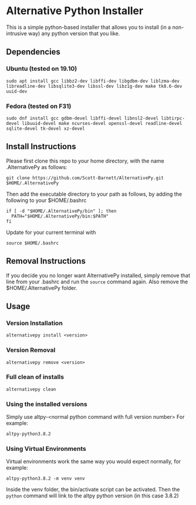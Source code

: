 # Alternative Python Installer
This is a simple python-based installer that allows you to install (in a non-intrusive way) any python version that you like.
## Dependencies
### Ubuntu (tested on 19.10)
```
sudo apt install gcc libbz2-dev libffi-dev libgdbm-dev liblzma-dev libreadline-dev libsqlite3-dev libssl-dev libz1g-dev make tk8.6-dev uuid-dev
```
### Fedora (tested on F31)
```
sudo dnf install gcc gdbm-devel libffi-devel libnsl2-devel libtirpc-devel libuuid-devel make ncurses-devel openssl-devel readline-devel sqlite-devel tk-devel xz-devel
```
## Install Instructions
Please first clone this repo to your home directory, with the name .AlternativePy as follows:
```
git clone https://github.com/Scott-Barnett/AlternativePy.git $HOME/.AlternativePy
```
Then add the executable directory to your path as follows, by adding the following to your $HOME/.bashrc
```
if [ -d "$HOME/.AlternativePy/bin" ]; then
  PATH="$HOME/.AlternativePy/bin:$PATH"
fi
```
Update for your current terminal with
```
source $HOME/.bashrc
```
## Removal Instructions
If you decide you no longer want AlternativePy installed, simply remove that line from your .bashrc and run the `source` command again. Also remove the $HOME/.AlternativePy folder.
## Usage
### Version Installation
```
alternativepy install <version>
```
### Version Removal
```
alternativepy remove <version>
```
### Full clean of installs
```
alternativepy clean
```
### Using the installed versions
Simply use altpy-\<normal python command with full version number\>
For example:
```
altpy-python3.8.2
```
### Using Virtual Environments
Virtual environments work the same way you would expect normally, for example:
```
altpy-python3.8.2 -m venv venv
```
Inside the venv folder, the bin/activate script can be activated. Then the `python` command will link to the altpy python version (in this case 3.8.2)

